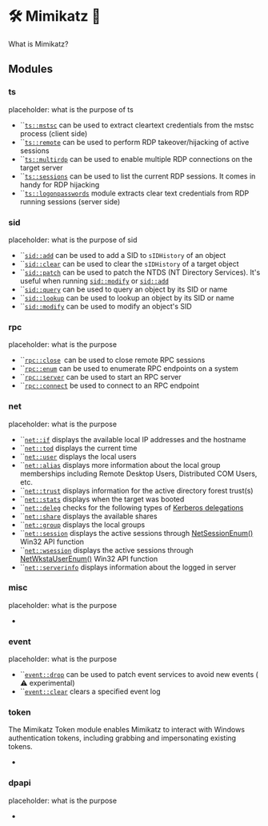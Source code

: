 # 🛠️ Mimikatz 🥝

What is Mimikatz?

## Modules

### ts

placeholder: what is the purpose of ts

* ``[`ts::mstsc`](modules/ts/mstsc.md) can be used to extract cleartext credentials from the mstsc process (client side)
* ``[`ts::remote`](modules/ts/remote.md) can be used to perform RDP takeover/hijacking of active sessions
* ``[`ts::multirdp`](modules/ts/multirdp.md) can be used to enable multiple RDP connections on the target server
* ``[`ts::sessions`](modules/ts/sessions.md) can be used to list the current RDP sessions. It comes in handy for RDP hijacking
* ``[`ts::logonpasswords`](modules/ts/logonpasswords.md) module extracts clear text credentials from RDP running sessions (server side)

### sid

placeholder: what is the purpose of sid

* ``[`sid::add`](modules/sid/add.md) can be used to add a SID to `sIDHistory` of an object
* ``[`sid::clear`](modules/sid/clear.md) can be used to clear the `sIDHistory` of a target object
* ``[`sid::patch`](modules/sid/patch.md) can be used to patch the NTDS (NT Directory Services). It's useful when running [`sid::modify`](modules/sid/modify.md) or [`sid::add`](modules/sid/add.md)
* ``[`sid::query`](modules/sid/query.md) can be used to query an object by its SID or name
* ``[`sid::lookup`](modules/sid/lookup.md) can be used to lookup an object by its SID or name
* ``[`sid::modify`](modules/sid/modify.md) can be used to modify an object's SID

### rpc

placeholder: what is the purpose&#x20;

* ``[`rpc::close`](modules/rpc/close.md)` `can be used to close remote RPC sessions
* ``[`rpc::enum`](modules/rpc/enum.md) can be used to enumerate RPC endpoints on a system
* ``[`rpc::server`](modules/rpc/server.md) can be used to start an RPC server
* ``[`rpc::connect`](modules/rpc/connect.md) be used to connect to an RPC endpoint

### net

placeholder: what is the purpose&#x20;

* ``[`net::if`](modules/net/if.md) displays the available local IP addresses and the hostname
* ``[`net::tod`](modules/net/tod.md) displays the current time
* ``[`net::user`](modules/net/user.md) displays the local users
* ``[`net::alias`](modules/net/alias.md) displays more information about the local group memberships including Remote Desktop Users, Distributed COM Users, etc.
* ``[`net::trust`](modules/net/trust.md) displays information for the active directory forest trust(s)
* ``[`net::stats`](modules/net/stats.md) displays when the target was booted
* ``[`net::deleg`](modules/net/deleg.md) checks for the following types of [Kerberos delegations](https://www.thehacker.recipes/ad-ds/movement/kerberos/delegations)
* ``[`net::share`](modules/net/share.md) displays the available shares
* ``[`net::group`](modules/net/group.md) displays the local groups
* ``[`net::session`](modules/net/session.md) displays the active sessions through [NetSessionEnum()](https://web.archive.org/web/20201201223201/https://docs.microsoft.com/en-us/windows/win32/api/lmshare/nf-lmshare-netsessionenum) Win32 API function
* ``[`net::wsession`](modules/net/wsession.md) displays the active sessions through [NetWkstaUserEnum()](https://web.archive.org/web/20190909155552/https://docs.microsoft.com/en-us/windows/win32/api/lmwksta/nf-lmwksta-netwkstauserenum) Win32 API function
* ``[`net::serverinfo`](modules/net/serverinfo.md) displays information about the logged in server

### misc

placeholder: what is the purpose&#x20;

*

### event

placeholder: what is the purpose&#x20;

* ``[`event::drop`](modules/event/drop.md) can be used to patch event services to avoid new events ( :warning: experimental)
* ``[`event::clear`](modules/event/clear.md) clears a specified event log

### token

The Mimikatz Token module enables Mimikatz to interact with Windows authentication tokens, including grabbing and impersonating existing tokens.

*

### dpapi

placeholder: what is the purpose&#x20;

*

